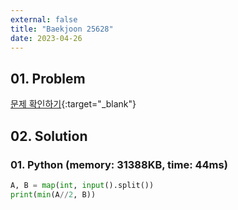 ```yaml
---
external: false
title: "Baekjoon 25628"
date: 2023-04-26
---
```


## 01. Problem

[문제 확인하기](https://www.acmicpc.net/problem/25628){:target="_blank"}

## 02. Solution

### 01. Python (memory: 31388KB, time: 44ms)

```Python
A, B = map(int, input().split())
print(min(A//2, B))
```

